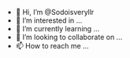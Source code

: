 - 👋 Hi, I’m @Sodoisveryllr
- 👀 I’m interested in ...
- 🌱 I’m currently learning ...
- 💞️ I’m looking to collaborate on ...
- 📫 How to reach me ...

<!---
Sodoisveryllr/Sodoisveryllr is a ✨ special ✨ repository because its `README.md` (this file) appears on your GitHub profile.
You can click the Preview link to take a look at your changes.
--->
